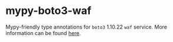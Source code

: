 # mypy-boto3-waf

Mypy-friendly type annotations for `boto3` 1.10.22 `waf` service.
More information can be found [here](https://github.com/vemel/mypy_boto3).